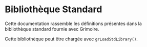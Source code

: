 # Bibliothèque Standard

Cette documentation rassemble les définitions présentes dans la bibliothèque standard fournie avec Grimoire.

Cette bibliothèque peut être chargée avec `grLoadStdLibrary()`.
